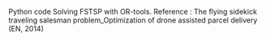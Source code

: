 Python code Solving FSTSP with OR-tools.
Reference : The flying sidekick traveling salesman problem_Optimization of drone assisted parcel delivery (EN, 2014)
